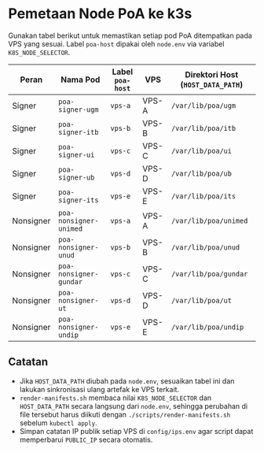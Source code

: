 # Pemetaan Node PoA ke k3s

Gunakan tabel berikut untuk memastikan setiap pod PoA ditempatkan pada VPS yang sesuai. Label `poa-host` dipakai oleh `node.env` via variabel `K8S_NODE_SELECTOR`.

| Peran | Nama Pod | Label `poa-host` | VPS | Direktori Host (`HOST_DATA_PATH`) |
|-------|----------|------------------|-----|-----------------------------------|
| Signer | `poa-signer-ugm` | `vps-a` | VPS-A | `/var/lib/poa/ugm` |
| Signer | `poa-signer-itb` | `vps-b` | VPS-B | `/var/lib/poa/itb` |
| Signer | `poa-signer-ui`  | `vps-c` | VPS-C | `/var/lib/poa/ui` |
| Signer | `poa-signer-ub`  | `vps-d` | VPS-D | `/var/lib/poa/ub` |
| Signer | `poa-signer-its` | `vps-e` | VPS-E | `/var/lib/poa/its` |
| Nonsigner | `poa-nonsigner-unimed` | `vps-a` | VPS-A | `/var/lib/poa/unimed` |
| Nonsigner | `poa-nonsigner-unud`   | `vps-b` | VPS-B | `/var/lib/poa/unud` |
| Nonsigner | `poa-nonsigner-gundar` | `vps-c` | VPS-C | `/var/lib/poa/gundar` |
| Nonsigner | `poa-nonsigner-ut`     | `vps-d` | VPS-D | `/var/lib/poa/ut` |
| Nonsigner | `poa-nonsigner-undip`  | `vps-e` | VPS-E | `/var/lib/poa/undip` |

## Catatan
- Jika `HOST_DATA_PATH` diubah pada `node.env`, sesuaikan tabel ini dan lakukan sinkronisasi ulang artefak ke VPS terkait.
- `render-manifests.sh` membaca nilai `K8S_NODE_SELECTOR` dan `HOST_DATA_PATH` secara langsung dari `node.env`, sehingga perubahan di file tersebut harus diikuti dengan `./scripts/render-manifests.sh` sebelum `kubectl apply`.
- Simpan catatan IP publik setiap VPS di `config/ips.env` agar script dapat memperbarui `PUBLIC_IP` secara otomatis.
